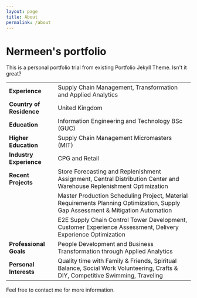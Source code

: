 ```yaml
---
layout: page
title: About
permalink: /about
---
```


# Nermeen's portfolio 

This is a personal portfolio trial from existing Portfolio Jekyll Theme. Isn't it great?


|                          |                                                                                                                                 |
|--------------------------|---------------------------------------------------------------------------------------------------------------------------------|
| **Experience**           | Supply Chain Management, Transformation and Applied Analytics                                                                   |
| **Country of Residence** | United Kingdom                                                                                                                  |
| **Education**            | Information Engineering and Technology BSc (GUC)                                                                                |
| **Higher Education**     | Supply Chain Management Micromasters (MIT)                                                                                      |      
| **Industry Experience**  | CPG and Retail                                                                                                                  |
| **Recent Projects**      | Store Forecasting and Replenishment Assignment, Central Distribution Center and Warehouse Replenishment Optimization            |
|                          | Master Production Scheduling Project, Material Requirements Planning Optimization, Supply Gap Assessment & Mitigation Automation|
|                          | E2E Supply Chain Control Tower Development, Customer Experience Assessment, Delivery Experience Optimization                    |
| **Professional Goals**   | People Development and Business Transformation through Applied Analytics                                                        |
| **Personal Interests**   | Quality time with Family & Friends, Spiritual Balance, Social Work Volunteering, Crafts & DIY, Competitive Swimming, Traveling  |


Feel free to contact me for more information.

